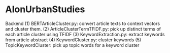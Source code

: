 # AIonUrbanStudies

Backend
(1) BERTArticleCluster.py: convert article texts to context vectors and cluster them.
(2) ArticleClusterTermTFIDF.py: pick up distinct terms of each article cluster using TFIDF
(3) KeywordExtraction.py: extract keywords from article abstract
(4) KeywordCluster.py: cluster keywords
(5) TopicKeywordCluster: pick up topic words for a keyword cluster
